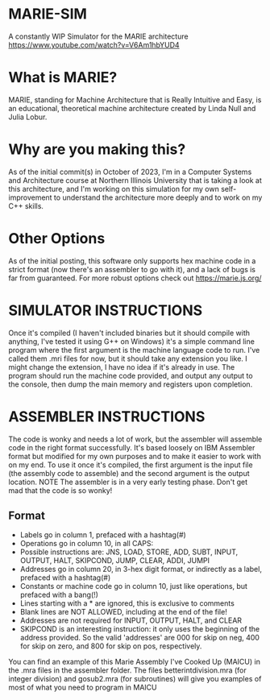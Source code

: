 # MARIE-SIM
A constantly WIP Simulator for the MARIE architecture
https://www.youtube.com/watch?v=V6Am1hbYUD4

# What is MARIE?
MARIE, standing for Machine Architecture that is Really Intuitive and Easy, is an educational, theoretical machine architecture
created by Linda Null and Julia Lobur. 

# Why are you making this?
As of the initial commit(s) in October of 2023, I'm in a Computer Systems and Architecture course at Northern Illinois University
that is taking a look at this architecture, and I'm working on this simulation for my own self-improvement to understand
the architecture more deeply and to work on my C++ skills. 

# Other Options
As of the initial posting, this software only supports hex machine code in a strict format (now there's an assembler to go with it), and a lack of bugs is far from guaranteed.
For more robust options check out https://marie.js.org/

# SIMULATOR INSTRUCTIONS
Once it's compiled (I haven't included binaries but it should compile with anything, I've tested it using G++ on Windows) it's a simple command line program where the first argument is the machine language code to run.
I've called them .mri files for now, but it should take any extension you like. I might change the extension, I have no idea if it's already in use. The program should run the machine code provided, and output
any output to the console, then dump the main memory and registers upon completion. 

# ASSEMBLER INSTRUCTIONS
The code is wonky and needs a lot of work, but the assembler will assemble code in the right format successfully. It's based loosely on IBM Assembler format but modified
for my own purposes and to make it easier to work with on my end. To use it once it's compiled, the first argument is the input file (the assembly code to assemble) and the second argument is the output location.
NOTE The assembler is in a very early testing phase. Don't get mad that the code is so wonky!

## Format
- Labels go in column 1, prefaced with a hashtag(#)
- Operations go in column 10, in all CAPS:
-    Possible instructions are: JNS, LOAD, STORE, ADD, SUBT, INPUT, OUTPUT, HALT, SKIPCOND, JUMP, CLEAR, ADDI, JUMPI
- Addresses go in column 20, in 3-hex digit format, or indirectly as a label, prefaced with a hashtag(#)
- Constants or machine code go in column 10, just like operations, but prefaced with a bang(!)
- Lines starting with a * are ignored, this is exclusive to comments
- Blank lines are NOT ALLOWED, including at the end of the file!
- Addresses are not required for INPUT, OUTPUT, HALT, and CLEAR
- SKIPCOND is an interesting instruction: it only uses the beginning of the address provided. So the valid 'addresses' are 000 for skip on neg, 400 for skip on zero, and 800 for skip on pos, respectively.

You can find an example of this Marie Assembly I've Cooked Up (MAICU) in the .mra files in the assembler folder. The files betterintdivision.mra (for integer division) and gosub2.mra (for subroutines) will give you
examples of most of what you need to program in MAICU
